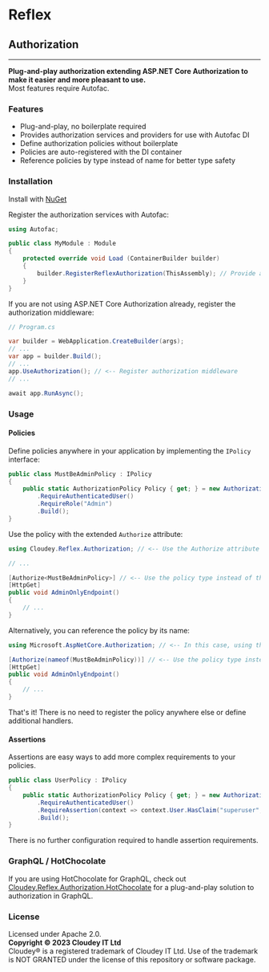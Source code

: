 # Reflex
## Authorization

---

**Plug-and-play authorization extending ASP.NET Core Authorization to make it easier and more pleasant to use.**  
Most features require Autofac.

### Features  

- Plug-and-play, no boilerplate required
- Provides authorization services and providers for use with Autofac DI
- Define authorization policies without boilerplate
- Policies are auto-registered with the DI container
- Reference policies by type instead of name for better type safety

### Installation

Install with [NuGet](https://www.nuget.org/packages/Cloudey.Reflex.Authorization/)

Register the authorization services with Autofac:
```c#
using Autofac;

public class MyModule : Module
{
    protected override void Load (ContainerBuilder builder)
    {
        builder.RegisterReflexAuthorization(ThisAssembly); // Provide a list of assemblies to scan for policies and authorization handlers
    }
}
```

If you are not using ASP.NET Core Authorization already, register the authorization middleware:
```c#
// Program.cs

var builder = WebApplication.CreateBuilder(args);
// ...
var app = builder.Build();
// ...
app.UseAuthorization(); // <-- Register authorization middleware
// ...

await app.RunAsync();
```

### Usage

#### Policies

Define policies anywhere in your application by implementing the `IPolicy` interface:

```c#
public class MustBeAdminPolicy : IPolicy
{
	public static AuthorizationPolicy Policy { get; } = new AuthorizationPolicyBuilder()
		.RequireAuthenticatedUser()
		.RequireRole("Admin")
		.Build();
}
```

Use the policy with the extended `Authorize` attribute:

```c#
using Cloudey.Reflex.Authorization; // <-- Use the Authorize attribute from this library

// ...

[Authorize<MustBeAdminPolicy>] // <-- Use the policy type instead of the policy name
[HttpGet]
public void AdminOnlyEndpoint()
{
    // ...
}
```

Alternatively, you can reference the policy by its name:

```c#
using Microsoft.AspNetCore.Authorization; // <-- In this case, using the default ASP.NET Core Authorize attribute also works

[Authorize(nameof(MustBeAdminPolicy))] // <-- Use the policy type instead of the policy name
[HttpGet]
public void AdminOnlyEndpoint()
{
    // ...
}
```

That's it! There is no need to register the policy anywhere else or define additional handlers.

#### Assertions

Assertions are easy ways to add more complex requirements to your policies.

```c#
public class UserPolicy : IPolicy
{
	public static AuthorizationPolicy Policy { get; } = new AuthorizationPolicyBuilder()
		.RequireAuthenticatedUser()
		.RequireAssertion(context => context.User.HasClaim("superuser", "true"))
		.Build();
}
```

There is no further configuration required to handle assertion requirements.

### GraphQL / HotChocolate

If you are using HotChocolate for GraphQL, check out [Cloudey.Reflex.Authorization.HotChocolate](https://www.nuget.org/packages/Cloudey.Reflex.Authorization.HotChocolate/) for a plug-and-play solution to authorization in GraphQL.

### License

Licensed under Apache 2.0.  
**Copyright © 2023 Cloudey IT Ltd**  
Cloudey® is a registered trademark of Cloudey IT Ltd. Use of the trademark is NOT GRANTED under the license of this repository or software package.